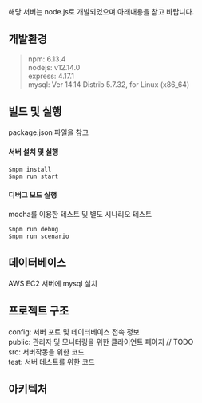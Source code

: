
해당 서버는 node.js로 개발되었으며 아래내용을 참고 바랍니다.

## 개발환경
> npm: 6.13.4  
> nodejs: v12.14.0  
> express: 4.17.1  
> mysql: Ver 14.14 Distrib 5.7.32, for Linux (x86_64)  

## 빌드 및 실행
    
package.json 파일을 참고
    
#### 서버 설치 및 실행
  
    $npm install
    $npm run start
  
#### 디버그 모드 실행  
  
mocha를 이용한 테스트 및 별도 시나리오 테스트
  
    $npm run debug
    $npm run scenario
 
## 데이터베이스
    
AWS EC2 서버에 mysql 설치
  
## 프로젝트 구조

config: 서버 포트 및 데이터베이스 접속 정보  
public: 관리자 및 모니터링을 위한 클라이언트 페이지 // TODO  
src: 서버작동을 위한 코드  
test: 서버 테스트를 위한 코드  
  
  
## 아키텍처

